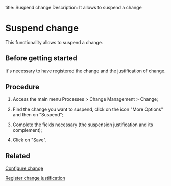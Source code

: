 title: Suspend change
Description: It allows to suspend a change
# Suspend change

This functionality allows to suspend a change.

Before getting started
----------------

It's necessary to have registered the change and the justification of change.

Procedure
------------

1.  Access the main menu Processes \>
    Change Management \> Change;

2.  Find the change you want to suspend, click on the icon "More Options" and then on
    "Suspend”;

3.  Complete the fields necessary (the suspension justification and its complement);

4.  Click on "Save".

Related
-----------

[Configure change](/en-us/citsmart-platform-9/processes/change/use/register-change.html)

[Register change justification](/en-us/citsmart-platform-9/processes/change/configuration/change-justification.html)

<!-- !!! tip "About"

    <b>Product/Version:</b> CITSmart | 9.00 &nbsp;&nbsp;
    <b>Updated:</b>02/01/2019 – Larissa Lourenço
